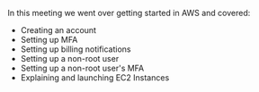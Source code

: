 In this meeting we went over getting started in AWS and covered:

- Creating an account
- Setting up MFA
- Setting up billing notifications
- Setting up a non-root user
- Setting up a non-root user's MFA
- Explaining and launching EC2 Instances 
